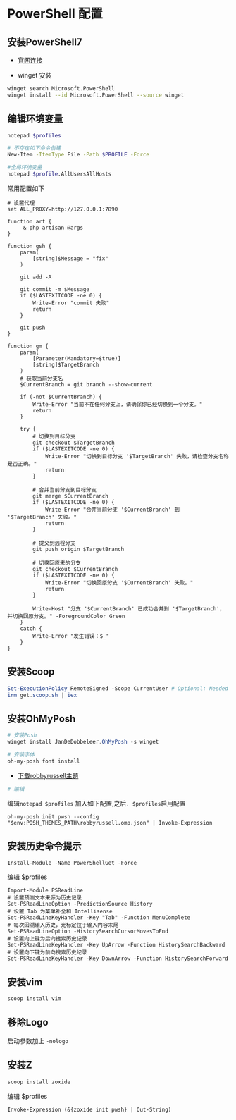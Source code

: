 # PowerShell 配置

## 安装PowerShell7
-  [官网连接](https://learn.microsoft.com/zh-cn/powershell/scripting/install/installing-powershell-on-windows?view=powershell-7.4)

- winget 安装
```bash
winget search Microsoft.PowerShell
winget install --id Microsoft.PowerShell --source winget
```

## 编辑环境变量
```Bash
notepad $profiles

# 不存在如下命令创建
New-Item -ItemType File -Path $PROFILE -Force

#全局环境变量
notepad $profile.AllUsersAllHosts
```

常用配置如下
```psl
# 设置代理
set ALL_PROXY=http://127.0.0.1:7890

function art {
     & php artisan @args
}

function gsh {
    param(
        [string]$Message = "fix"
    )
    
    git add -A
    
    git commit -m $Message
    if ($LASTEXITCODE -ne 0) {
        Write-Error "commit 失败"
        return
    }
    
    git push
}

function gm {
    param(
        [Parameter(Mandatory=$true)]
        [string]$TargetBranch
    )
    # 获取当前分支名
    $CurrentBranch = git branch --show-current

    if (-not $CurrentBranch) {
        Write-Error "当前不在任何分支上，请确保你已经切换到一个分支。"
        return
    }

    try {
        # 切换到目标分支
        git checkout $TargetBranch
        if ($LASTEXITCODE -ne 0) {
            Write-Error "切换到目标分支 '$TargetBranch' 失败，请检查分支名称是否正确。"
            return
        }

        # 合并当前分支到目标分支
        git merge $CurrentBranch
        if ($LASTEXITCODE -ne 0) {
            Write-Error "合并当前分支 '$CurrentBranch' 到 '$TargetBranch' 失败。"
            return
        }
        
        # 提交到远程分支
        git push origin $TargetBranch

        # 切换回原来的分支
        git checkout $CurrentBranch
        if ($LASTEXITCODE -ne 0) {
            Write-Error "切换回原分支 '$CurrentBranch' 失败。"
            return
        }

        Write-Host "分支 '$CurrentBranch' 已成功合并到 '$TargetBranch'，并切换回原分支。" -ForegroundColor Green
    }
    catch {
        Write-Error "发生错误：$_"
    }
}

```

## 安装Scoop
```PowerShell
Set-ExecutionPolicy RemoteSigned -Scope CurrentUser # Optional: Needed to run a remote script the first time
irm get.scoop.sh | iex
```


## 安装OhMyPosh
```PowerShell
# 安装Posh
winget install JanDeDobbeleer.OhMyPosh -s winget

# 安装字体
oh-my-posh font install
```

- [下载robbyrussell主题](https://github.com/JanDeDobbeleer/oh-my-posh/blob/main/themes/robbyrussell.omp.json)

```PowerShell
# 编辑

```
编辑`notepad $profiles` 加入如下配置,之后`. $profiles`启用配置
```psl
oh-my-posh init pwsh --config "$env:POSH_THEMES_PATH\robbyrussell.omp.json" | Invoke-Expression
```

## 安装历史命令提示
```PowerShell
Install-Module -Name PowerShellGet -Force
```
编辑 $profiles


```PSL
Import-Module PSReadLine
# 设置预测文本来源为历史记录
Set-PSReadLineOption -PredictionSource History 
# 设置 Tab 为菜单补全和 Intellisense
Set-PSReadLineKeyHandler -Key "Tab" -Function MenuComplete
# 每次回溯输入历史，光标定位于输入内容末尾
Set-PSReadLineOption -HistorySearchCursorMovesToEnd 
# 设置向上键为后向搜索历史记录
Set-PSReadLineKeyHandler -Key UpArrow -Function HistorySearchBackward 
# 设置向下键为前向搜索历史纪录
Set-PSReadLineKeyHandler -Key DownArrow -Function HistorySearchForward 
```

## 安装vim
```PowerShell
scoop install vim
```

## 移除Logo
启动参数加上 `-nologo`

## 安装Z

```PowerShell
scoop install zoxide
```

编辑 $profiles
```PSL
Invoke-Expression (&{zoxide init pwsh} | Out-String)
```

